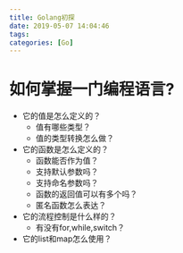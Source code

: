 ```yaml
---
title: Golang初探
date: 2019-05-07 14:04:46
tags:
categories: [Go]
---
```

# 如何掌握一门编程语言?
- 它的值是怎么定义的？
    - 值有哪些类型？
    - 值的类型转换怎么做？
- 它的函数是怎么定义的？
    - 函数能否作为值？
    - 支持默认参数吗？
    - 支持命名参数吗？
    - 函数的返回值可以有多个吗？
    - 匿名函数怎么表达？
- 它的流程控制是什么样的？
    - 有没有for,while,switch？
- 它的list和map怎么使用？    

